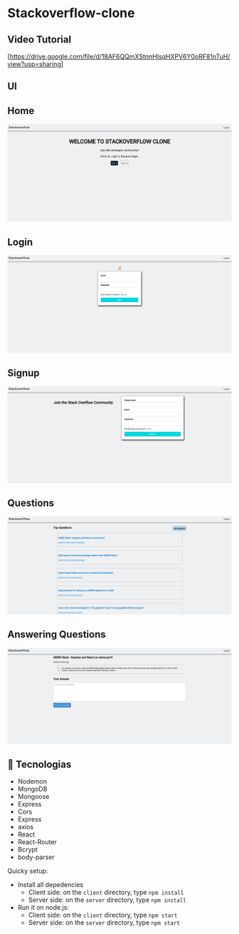 # Stackoverflow-clone

## Video Tutorial
[https://drive.google.com/file/d/18AF6QQmXStnnHIsqHXPV6Y0oRF81nTuH/view?usp=sharing]

## UI

## Home

![Home](screenshots/home.png)

## Login

![New Tweet](screenshots/login.png)

## Signup

![New Tweet](screenshots/signup.png)

## Questions

![Tweet](screenshots/questions.png)

## Answering Questions

![Tweet](screenshots/answers.png)

## :rocket: Tecnologias

<ul>
  <li>Nodemon</li>
  <li>MongoDB</li>
  <li>Mongoose</li>
  <li>Express</li>
  <li>Cors</li>
  <li>Express</li>
  <li>axios</li>
  <li>React</li>
  <li>React-Router</li>
  <li>Bcrypt</li>
  <li>body-parser</li>
</ul>

Quicky setup:

- Install all depedencies
  - Client side: on the `client` directory, type `npm install`
  - Server side: on the `server` directory, type `npm install`
- Run it on node.js:
  - Client side: on the `client` directory, type `npm start`
  - Server side: on the `server` directory, type `npm start`

